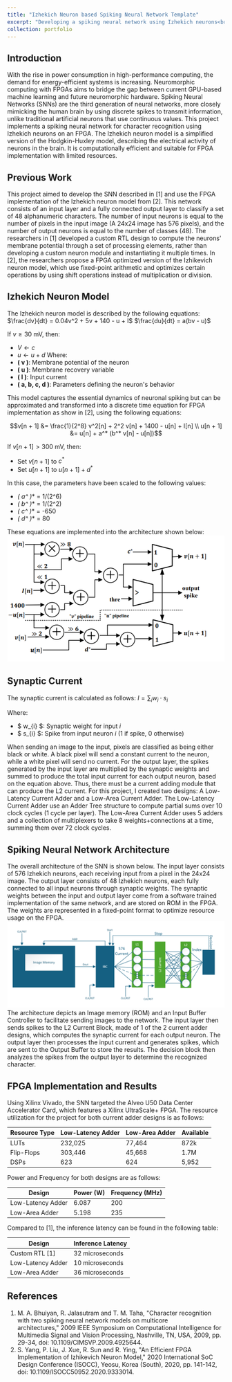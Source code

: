```yaml
---
title: "Izhekich Neuron based Spiking Neural Network Template"
excerpt: "Developing a spiking neural network using Izhekich neurons<br/><img src='/images/network.png'>"
collection: portfolio
---
```


## Introduction

With the rise in power consumption in high-performance computing, the demand for energy-efficient systems is increasing. Neuromorphic computing with FPGAs aims to bridge the gap between current GPU-based machine learning and future neuromorphic hardware. Spiking Neural Networks (SNNs) are the third generation of neural networks, more closely mimicking the human brain by using discrete spikes to transmit information, unlike traditional artificial neurons that use continuous values. This project implements a spiking neural network for character recognition using Izhekich neurons on an FPGA. The Izhekich neuron model is a simplified version of the Hodgkin-Huxley model, describing the electrical activity of neurons in the brain. It is computationally efficient and suitable for FPGA implementation with limited resources.

## Previous Work
This project aimed to develop the SNN described in [1] and use the FPGA implementation of the Izhekich neuron model from [2]. This network consists of an input layer and a fully connected output layer to classify a set of 48 alphanumeric characters. The number of input neurons is equal to the number of pixels in the input image (A 24x24 image has 576 pixels), and the number of output neurons is equal to the number of classes (48). The researchers in [1] developed a custom RTL design to compute the neurons' membrane potential through a set of processing elements, rather than developing a custom neuron module and instantiating it multiple times. In [2], the researchers propose a FPGA optimized version of the Izhikevich neuron model, which use fixed-point arithmetic and optimizes certain operations by using shift operations instead of multiplication or division. 


## Izhekich Neuron Model 
The Izhekich neuron model is described by the following equations:
$\frac{dv}{dt} = 0.04v^2 + 5v + 140 - u + I$
$\frac{du}{dt} = a(bv - u)$

If $v \geq 30$ mV, then:
- $V \leftarrow c$
- $u \leftarrow u + d$
Where:
- **\( v \)**: Membrane potential of the neuron
- **\( u \)**: Membrane recovery variable
- **\( I \)**: Input current
- **\( a, b, c, d \)**: Parameters defining the neuron's behavior

This model captures the essential dynamics of neuronal spiking but can be approximated and transformed into a discrete time equation for FPGA implementation as show in [2], using the following equations:
```math
v[n + 1] &= \frac{1}{2^8} v^2[n] + 2^2 v[n] + 1400 - u[n] + I[n] \\
u[n + 1] &= u[n] + a^* (b^* v[n] - u[n])
```
If $v[n + 1] > 300$ mV, then:
- Set $v[n + 1]$ to $c^*$
- Set $u[n + 1]$ to $u[n + 1] + d^*$

In this case, the parameters have been scaled to the following values:
- **\( a^* \)** = 1/(2^6)
- **\( b^* \)** = 1/(2^2)
- **\( c^* \)** = -650
- **\( d^* \)** = 80

These equations are implemented into the architecture shown below:
![Neuron Architecture](/images/neuron_architecture.png)

## Synaptic Current
The synaptic current is calculated as follows:
$I = \sum_{i} w_i \cdot s_i$

Where:
- $ w_{i} $: Synaptic weight for input $i$
- $ s_{i} $: Spike from input neuron $i$ (1 if spike, 0 otherwise)

When sending an image to the input, pixels are classified as being either black or white. A black pixel will send a constant current to the neuron, while a white pixel will send no current. For the output layer, the spikes generated by the input layer are multiplied by the synaptic weights and summed to produce the total input current for each output neuron, based on the equation above. Thus, there must be a current adding module that can produce the L2 current. For this project, I created two designs: A Low-Latency Current Adder and a Low-Area Current Adder. The Low-Latency Current Adder use an Adder Tree structure to compute partial sums over 10 clock cycles (1 cycle per layer). The Low-Area Current Adder uses 5 adders and a collection of multiplexers to take 8 weights+connections at a time, summing them over 72 clock cycles. 

## Spiking Neural Network Architecture
The overall architecture of the SNN is shown below. The input layer consists of 576 Izhekich neurons, each receiving input from a pixel in the 24x24 image. The output layer consists of 48 Izhekich neurons, each fully connected to all input neurons through synaptic weights. The synaptic weights between the input and output layer come from a software trained implementation of the same network, and are stored on ROM in the FPGA. The weights are represented in a fixed-point format to optimize resource usage on the FPGA. 
![Network Architecture](/images/toplevel.png)
The architecture depicts an Image memory (ROM) and an Input Buffer Controller to facilitate sending images to the network. The input layer then sends spikes to the L2 Current Block, made of 1 of the 2 current adder designs, which computes the synaptic current for each output neuron. The output layer then processes the input current and generates spikes, which are sent to the Output Buffer to store the results. The decision block then analyzes the spikes from the output layer to determine the recognized character. 

## FPGA Implementation and Results
Using Xilinx Vivado, the SNN targeted the Alveo U50 Data Center Accelerator Card, which features a Xilinx UltraScale+ FPGA. The resource utilization for the project for both current adder designs is as follows:

| Resource Type       | Low-Latency Adder | Low-Area Adder | Available | 
|---------------------|-------------------|----------------|-----------|
| LUTs                | 232,025           | 77,464         | 872k      | 
| Flip-Flops          | 303,446           | 45,668         | 1.7M      | 
| DSPs                | 623               | 624            | 5,952     | 

Power and Frequency for both designs are as follows:    

| Design              | Power (W) | Frequency (MHz) |
|---------------------|-----------|-----------------|
| Low-Latency Adder   | 6.087     | 200             |
| Low-Area Adder      | 5.198     | 235             |

Compared to [1], the inference latency can be found in the following table:

| Design              | Inference Latency |
|---------------------|-------------------| 
| Custom RTL [1]      | 32 microseconds   |
| Low-Latency Adder   | 10 microseconds   |
| Low-Area Adder      | 36 microseconds   |


## References

1. M. A. Bhuiyan, R. Jalasutram and T. M. Taha, "Character recognition with two spiking neural network models on multicore architectures," 2009 IEEE Symposium on Computational Intelligence for Multimedia Signal and Vision Processing, Nashville, TN, USA, 2009, pp. 29-34, doi: 10.1109/CIMSVP.2009.4925644.
2. S. Yang, P. Liu, J. Xue, R. Sun and R. Ying, "An Efficient FPGA Implementation of Izhikevich Neuron Model," 2020 International SoC Design Conference (ISOCC), Yeosu, Korea (South), 2020, pp. 141-142, doi: 10.1109/ISOCC50952.2020.9333014.

